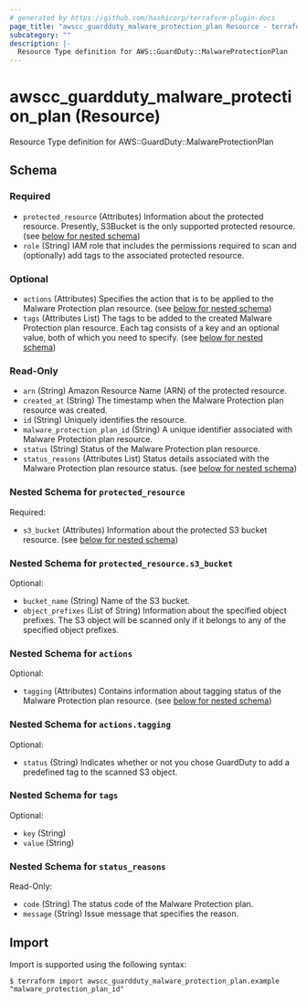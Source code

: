 ```yaml
---
# generated by https://github.com/hashicorp/terraform-plugin-docs
page_title: "awscc_guardduty_malware_protection_plan Resource - terraform-provider-awscc"
subcategory: ""
description: |-
  Resource Type definition for AWS::GuardDuty::MalwareProtectionPlan
---
```


# awscc_guardduty_malware_protection_plan (Resource)

Resource Type definition for AWS::GuardDuty::MalwareProtectionPlan



<!-- schema generated by tfplugindocs -->
## Schema

### Required

- `protected_resource` (Attributes) Information about the protected resource. Presently, S3Bucket is the only supported protected resource. (see [below for nested schema](#nestedatt--protected_resource))
- `role` (String) IAM role that includes the permissions required to scan and (optionally) add tags to the associated protected resource.

### Optional

- `actions` (Attributes) Specifies the action that is to be applied to the Malware Protection plan resource. (see [below for nested schema](#nestedatt--actions))
- `tags` (Attributes List) The tags to be added to the created Malware Protection plan resource. Each tag consists of a key and an optional value, both of which you need to specify. (see [below for nested schema](#nestedatt--tags))

### Read-Only

- `arn` (String) Amazon Resource Name (ARN) of the protected resource.
- `created_at` (String) The timestamp when the Malware Protection plan resource was created.
- `id` (String) Uniquely identifies the resource.
- `malware_protection_plan_id` (String) A unique identifier associated with Malware Protection plan resource.
- `status` (String) Status of the Malware Protection plan resource.
- `status_reasons` (Attributes List) Status details associated with the Malware Protection plan resource status. (see [below for nested schema](#nestedatt--status_reasons))

<a id="nestedatt--protected_resource"></a>
### Nested Schema for `protected_resource`

Required:

- `s3_bucket` (Attributes) Information about the protected S3 bucket resource. (see [below for nested schema](#nestedatt--protected_resource--s3_bucket))

<a id="nestedatt--protected_resource--s3_bucket"></a>
### Nested Schema for `protected_resource.s3_bucket`

Optional:

- `bucket_name` (String) Name of the S3 bucket.
- `object_prefixes` (List of String) Information about the specified object prefixes. The S3 object will be scanned only if it belongs to any of the specified object prefixes.



<a id="nestedatt--actions"></a>
### Nested Schema for `actions`

Optional:

- `tagging` (Attributes) Contains information about tagging status of the Malware Protection plan resource. (see [below for nested schema](#nestedatt--actions--tagging))

<a id="nestedatt--actions--tagging"></a>
### Nested Schema for `actions.tagging`

Optional:

- `status` (String) Indicates whether or not you chose GuardDuty to add a predefined tag to the scanned S3 object.



<a id="nestedatt--tags"></a>
### Nested Schema for `tags`

Optional:

- `key` (String)
- `value` (String)


<a id="nestedatt--status_reasons"></a>
### Nested Schema for `status_reasons`

Read-Only:

- `code` (String) The status code of the Malware Protection plan.
- `message` (String) Issue message that specifies the reason.

## Import

Import is supported using the following syntax:

```shell
$ terraform import awscc_guardduty_malware_protection_plan.example "malware_protection_plan_id"
```
